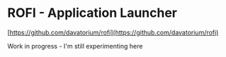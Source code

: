 # ROFI - Application Launcher

[https://github.com/davatorium/rofi](https://github.com/davatorium/rofi)

Work in progress - I'm still experimenting here
